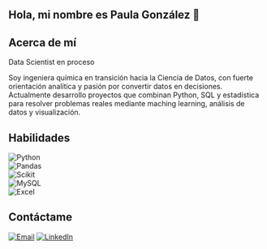 ## Hola, mi nombre es Paula González 👋


## Acerca de mí

Data Scientist en proceso

Soy ingeniera química en transición hacia la Ciencia de Datos, con fuerte orientación analítica y pasión por convertir datos en decisiones. Actualmente desarrollo proyectos que combinan Python, SQL y estadística para resolver problemas reales mediante maching learning, análisis de datos y visualización.

## Habilidades

![Python](https://img.shields.io/badge/Python-3776AB?style=for-the-badge&logo=python&logoColor=white&labelColor=3776AB)</br>
![Pandas](https://img.shields.io/badge/Pandas-150458?style=for-the-badge&logo=pandas&logoColor=white&labelColor=150458)</br>
![Scikit](https://img.shields.io/badge/Scikit-F7931E?style=for-the-badge&logo=scikit-learn&logoColor=white&labelColor=F7931E)</br>
![MySQL](https://img.shields.io/badge/MySQL-4479A1?style=for-the-badge&logo=mysql&logoColor=white&labelColor=4479A1)</br>
![Excel](https://img.shields.io/badge/Excel-16610E?style=for-the-badge)</br>

## Contáctame

[![Email](https://img.shields.io/badge/paulaglezgr@gmail.com-5A827E?style=for-the-badge&logo=gmail&logoColor=white&labelColor=5A827E)](mailto:paulaglezgr@gmail.com)
[![LinkedIn](https://img.shields.io/badge/LinkedIn_|_Paula_González-3D90D7?style=for-the-badge&logo=linkedin&logoColor=white)](https://www.linkedin.com/in/paulaglezgr/)
